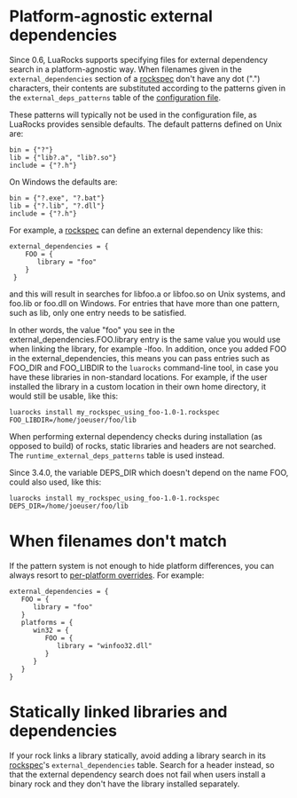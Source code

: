 # Platform-agnostic external dependencies

Since 0.6, LuaRocks supports specifying files for external dependency search
in a platform-agnostic way. When filenames given in the
`external_dependencies` section of a [rockspec](rockspec_format.md) don't
have any dot (".") characters, their contents are substituted according to the
patterns given in the `external_deps_patterns` table of the [configuration
file](config_file_format.md).

These patterns will typically not be used in the configuration file, as
LuaRocks provides sensible defaults. The default patterns defined on Unix are:

```
bin = {"?"}
lib = {"lib?.a", "lib?.so"}
include = {"?.h"}
```

On Windows the defaults are:

```
bin = {"?.exe", "?.bat"}
lib = {"?.lib", "?.dll"}
include = {"?.h"}
```

For example, a [rockspec](rockspec_format.md) can define an external
dependency like this:

```
external_dependencies = {
    FOO = {
       library = "foo"
    }
 }
```

and this will result in searches for libfoo.a or libfoo.so on Unix systems,
and foo.lib or foo.dll on Windows. For entries that have more than one
pattern, such as lib, only one entry needs to be satisfied.

In other words, the value "foo" you see in the
external_dependencies.FOO.library entry is the same value you would use when
linking the library, for example -lfoo. In addition, once you added FOO in the
external_dependencies, this means you can pass entries such as FOO_DIR and
FOO_LIBDIR to the `luarocks` command-line tool, in case you have these
libraries in non-standard locations. For example, if the user installed the
library in a custom location in their own home directory, it would still be
usable, like this:

```
luarocks install my_rockspec_using_foo-1.0-1.rockspec FOO_LIBDIR=/home/joeuser/foo/lib
```

When performing external dependency checks during installation (as opposed to
build) of rocks, static libraries and headers are not searched. The
`runtime_external_deps_patterns` table is used instead.

Since 3.4.0, the variable DEPS_DIR which doesn't depend on the name FOO, could
also used, like this:

```
luarocks install my_rockspec_using_foo-1.0-1.rockspec DEPS_DIR=/home/joeuser/foo/lib
```

# When filenames don't match 

If the pattern system is not enough to hide platform differences, you can
always resort to [per-platform overrides](platform_overrides.md). For example:

```
external_dependencies = {
   FOO = {
      library = "foo"
   }
   platforms = {
      win32 = {
         FOO = {
            library = "winfoo32.dll"
         }
      }
   }
}
```

# Statically linked libraries and dependencies 

If your rock links a library statically, avoid adding a library search in its
[rockspec](rockspec_format.md)'s `external_dependencies` table. Search for a
header instead, so that the external dependency search does not fail when
users install a binary rock and they don't have the library installed
separately.

